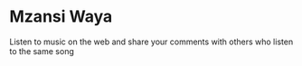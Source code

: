 # Mzansi Waya
Listen to music on the web and share your comments with others who listen to the same song